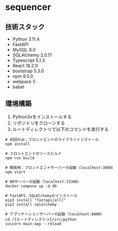 # sequencer

## 技術スタック

- Python 3.11.4
- FastAPI
- MySQL 8.0
- SQLAlchemy 2.0.17
- Typescript 5.1.3
- React 18.2.0
- bootstrap 5.3.0
- npm 9.5.0
- webpack 5
- babel
  
## 環境構築

1. Python3xをインストールする
2. リポジトリをクローンする
3. ルートディレクトリで以下のコマンドを実行する

```
# 初回のみ：フロントエンドのライブラリインストール
npm install

# フロントエンドのソースビルド
npm run build

# 開発用：フロントエンドサーバーの起動（localhost:3000）
npm start

# DBサーバーの起動（localhost:33306）
docker compose up -d db

# FastAPI、SQLAlchemyのインストール
pip3 install "fastapi[all]"
pip3 install sqlalchemy

# アプリケーションサーバーの起動（localhost:8000）
cd /{ルートディレクトリ}/src/python
uvicorn main:app --reload
```